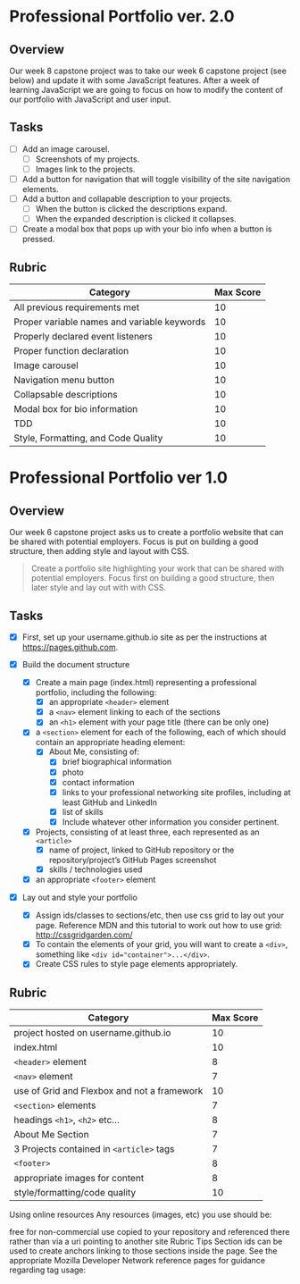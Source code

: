 # Professional Portfolio ver. 2.0

## Overview
Our week 8 capstone project was to take our week 6 capstone project (see below) and update it with some JavaScript features.  After a week of learning JavaScript we are going to focus on how to modify the content of our portfolio with JavaScript and user input.

## Tasks
- [ ] Add an image carousel.
	- [ ] Screenshots of my projects.
	- [ ] Images link to the projects.
- [ ] Add a button for navigation that will toggle visibility of the site navigation elements.
- [ ] Add a button and collapable description to your projects.
	- [ ] When the button is clicked the descriptions expand.
	- [ ] When the expanded description is clicked it collapses.
- [ ] Create a modal box that pops up with your bio info when a button is pressed. 

## Rubric
Category|Max Score
--------|---------
All previous requirements met|10
Proper variable names and variable keywords|10
Properly declared event listeners|10
Proper function declaration|10
Image carousel|10
Navigation menu button|10
Collapsable descriptions|10
Modal box for bio information|10
TDD|10
Style, Formatting, and Code Quality|10

# Professional Portfolio ver 1.0
## Overview

Our week 6 capstone project asks us to create a portfolio website that can be shared with potential employers.  Focus is put on building a good structure, then adding style and layout with CSS.
>Create a portfolio site highlighting your work that can be shared with potential employers. Focus first on building a good structure, then later style and lay out with with CSS.

## Tasks
- [x] First, set up your username.github.io site as per the instructions at https://pages.github.com.

- [x] Build the document structure
	- [x] Create a main page (index.html) representing a professional portfolio, including the following:
		- [x] an appropriate `<header>` element
		- [x] a `<nav>` element linking to each of the sections
		- [x] an `<h1>` element with your page title (there can be only one)
	- [x] a `<section>` element for each of the following, each of which should contain an appropriate heading element:
		- [x] About Me, consisting of:
			- [x] brief biographical information
			- [x] photo
			- [x] contact information
			- [x] links to your professional networking site profiles, including at least GitHub and LinkedIn
			- [x] list of skills
			- [x] Include whatever other information you consider pertinent.
	- [x] Projects, consisting of at least three, each represented as an `<article>`
		- [x] name of project, linked to GitHub repository or the repository/project’s GitHub Pages
screenshot
		- [x] skills / technologies used
	- [x] an appropriate `<footer>` element
- [x] Lay out and style your portfolio
	- [x] Assign ids/classes to sections/etc, then use css grid to lay out your page. Reference MDN and this tutorial to work out how to use grid: http://cssgridgarden.com/
	- [x] To contain the elements of your grid, you will want to create a `<div>`, something like `<div id="container">...</div>`.
	- [x] Create CSS rules to style page elements appropriately.

## Rubric
Category|Max Score
--------|---------
project hosted on username.github.io|10
index.html|10
`<header>` element|8
`<nav>` element|7
use of Grid and Flexbox and not a framework|10
`<section>` elements|7
headings `<h1>`, `<h2>` etc…|8
About Me Section|7
3 Projects contained in `<article>` tags|7
`<footer>`|8
appropriate images for content|8
style/formatting/code quality|10

Using online resources
Any resources (images, etc) you use should be:

free for non-commercial use
copied to your repository and referenced there rather than via a uri pointing to another site
Rubric
Tips
Section ids can be used to create anchors linking to those sections inside the page.
See the appropriate Mozilla Developer Network reference pages for guidance regarding tag usage:
<header>
<nav>
<section>
<article>
<footer>